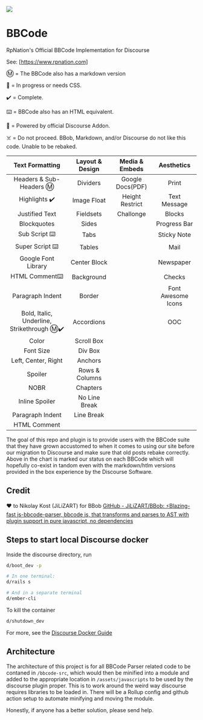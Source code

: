 ![](https://www.rpnation.com/styles/rpnlogo12.png)

# BBCode

RpNation's Official BBCode Implementation for Discourse

See: [https://www.rpnation.com]

Ⓜ️ = The BBCode also has a markdown version

🚧 = In progress or needs CSS.

✔️ = Complete.

⌨️ = BBCode also has an  HTML equivalent.

🎉 = Powered by official Discourse Addon.

☠️ = Do not proceed. BBob, Markdown, and/or Discourse do not like this code. Unable to be rebaked.

| Text Formatting                           | Layout & Design | Media & Embeds   | Aesthetics         |
|:-----------------------------------------:|:---------------:|:----------------:|:------------------:|
| Headers & Sub-Headers Ⓜ️                  | Dividers        | Google Docs(PDF) | Print              |
| Highlights ✔️                               | Image Float     | Height Restrict  | Text Message       |
| Justified Text                            | Fieldsets       | Challonge        | Blocks             |
| Blockquotes                               | Sides           |                  | Progress Bar       |
| Sub Script ⌨️                             | Tabs            |                  | Sticky Note        |
| Super Script ⌨️                           | Tables          |                  | Mail               |
| Google Font Library                       | Center Block    |                  | Newspaper          |
| HTML Comment⌨️                            | Background      |                  | Checks             |
| Paragraph Indent                          | Border          |                  | Font Awesome Icons |
| Bold, Italic, Underline, Strikethrough Ⓜ️✔️| Accordions      |                  | OOC                |
| Color                                     | Scroll Box      |                  |                    |
| Font Size                                 | Div Box         |                  |                    |
| Left, Center, Right                       | Anchors         |                  |                    |
| Spoiler                                   | Rows & Columns  |                  |                    |
| NOBR                                      | Chapters        |                  |                    |
| Inline Spoiler                            | No Line Break   |                  |                    |
| Paragraph Indent                          | Line Break      |                  |                    |
| HTML Comment                              |                 |                  |                    |

The goal of this repo and plugin is to provide users with the BBCode suite that they have grown accustomed to when it comes to using our site before our migration to Discourse and make sure that old posts rebake correctly. Above in the chart is marked our status on each BBCode which will hopefully co-exist in tandom even with the markdown/htlm versions provided in the box experience by the Discourse Software.

## Credit
 ❤️ to Nikolay Kost (JiLiZART) for BBob [GitHub - JiLiZART/BBob: ⚡️Blazing-fast js-bbcode-parser, bbcode js, that transforms and parses to AST with plugin support in pure javascript, no dependencies](https://github.com/JiLiZART/BBob)

## Steps to start local Discourse docker

Inside the discourse directory, run
```bash
d/boot_dev -p

# In one terminal:
d/rails s

# And in a separate terminal
d/ember-cli
```

To kill the container
```bash
d/shutdown_dev
```

For more, see the [Discourse Docker Guide](https://meta.discourse.org/docs?topic=102009)

## Architecture

The architecture of this project is for all BBCode Parser related code to be contaned in `/bbcode-src`, which would then be minified into a module and added to the appropriate location in `/assets/javascripts` to be used by the discourse plugin proper. This is to work around the weird way discourse requires libraries to be loaded in. There will be a Rollup config and github action setup to automate minifying and moving the module.

Honestly, if anyone has a better solution, please send help.
